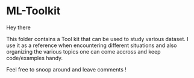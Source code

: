 # ML-Toolkit

Hey there 

This folder contains a Tool kit that can be used to study various dataset.  I use it as a reference when encountering different situations and also organizing the various topics one can come accross and keep code/examples handy.

Feel free to snoop around and leave comments !

